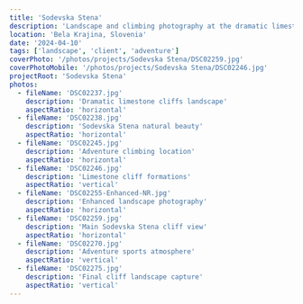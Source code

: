 ```yaml
---
title: 'Sodevska Stena'
description: 'Landscape and climbing photography at the dramatic limestone cliffs of Sodevska Stena, capturing both the natural beauty and adventure sports atmosphere.'
location: 'Bela Krajina, Slovenia'
date: '2024-04-10'
tags: ['landscape', 'client', 'adventure']
coverPhoto: '/photos/projects/Sodevska Stena/DSC02259.jpg'
coverPhotoMobile: '/photos/projects/Sodevska Stena/DSC02246.jpg'
projectRoot: 'Sodevska Stena'
photos:
  - fileName: 'DSC02237.jpg'
    description: 'Dramatic limestone cliffs landscape'
    aspectRatio: 'horizontal'
  - fileName: 'DSC02238.jpg'
    description: 'Sodevska Stena natural beauty'
    aspectRatio: 'horizontal'
  - fileName: 'DSC02245.jpg'
    description: 'Adventure climbing location'
    aspectRatio: 'horizontal'
  - fileName: 'DSC02246.jpg'
    description: 'Limestone cliff formations'
    aspectRatio: 'vertical'
  - fileName: 'DSC02255-Enhanced-NR.jpg'
    description: 'Enhanced landscape photography'
    aspectRatio: 'horizontal'
  - fileName: 'DSC02259.jpg'
    description: 'Main Sodevska Stena cliff view'
    aspectRatio: 'horizontal'
  - fileName: 'DSC02270.jpg'
    description: 'Adventure sports atmosphere'
    aspectRatio: 'vertical'
  - fileName: 'DSC02275.jpg'
    description: 'Final cliff landscape capture'
    aspectRatio: 'vertical'
---
```

